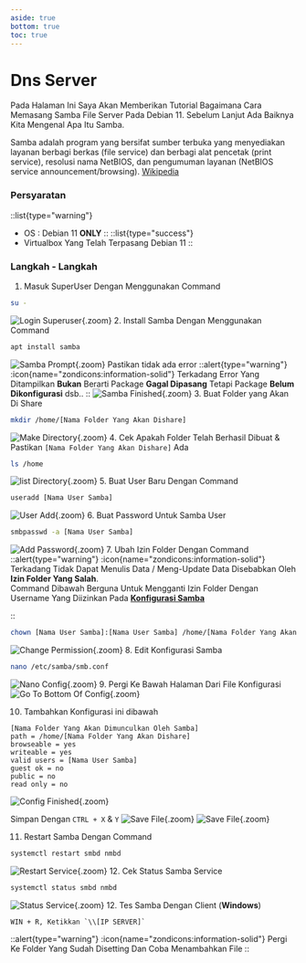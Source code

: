 ```yaml
---
aside: true
bottom: true
toc: true
---
```


# Dns Server
Pada Halaman Ini Saya Akan Memberikan Tutorial Bagaimana Cara Memasang Samba File Server Pada Debian 11. Sebelum Lanjut Ada Baiknya Kita Mengenal Apa Itu Samba. 

Samba adalah program yang bersifat sumber terbuka yang menyediakan layanan berbagi berkas (file service) dan berbagi alat pencetak (print service), resolusi nama NetBIOS, dan pengumuman layanan (NetBIOS service announcement/browsing). [Wikipedia](https://en.wikipedia.org/wiki/Samba_(software))

### Persyaratan
::list{type="warning"}
- OS : Debian 11 **ONLY**
::
::list{type="success"}
- Virtualbox Yang Telah Terpasang Debian 11
::

### Langkah - Langkah
1. Masuk SuperUser Dengan Menggunakan Command
```sh
su -
```
![Login Superuser](/dns-server/1.root.png){.zoom}
2. Install Samba Dengan Menggunakan Command
```sh
apt install samba
```
![Samba Prompt](/file-server/sambaprompt.png){.zoom}
Pastikan tidak ada error
::alert{type="warning"}
:icon{name="zondicons:information-solid"} Terkadang Error Yang Ditampilkan **Bukan** Berarti Package **Gagal Dipasang** Tetapi Package **Belum Dikonfigurasi** dsb..
::
![Samba Finished](/file-server/sambafinished.png){.zoom}
3. Buat Folder yang Akan Di Share
```sh
mkdir /home/[Nama Folder Yang Akan Dishare]
```
![Make Directory](/file-server/makedir.png){.zoom}
4. Cek Apakah Folder Telah Berhasil Dibuat & Pastikan `[Nama Folder Yang Akan Dishare]` Ada
```sh
ls /home
```
![list Directory](/file-server/listdir.png){.zoom}
5. Buat User Baru Dengan Command
```sh
useradd [Nama User Samba]
```
![User Add](/file-server/useradd.png){.zoom}
6. Buat Password Untuk Samba User
```sh
smbpasswd -a [Nama User Samba]
```
![Add Password](/file-server/addpassword.png){.zoom}
7. Ubah Izin Folder Dengan Command
::alert{type="warning"}
:icon{name="zondicons:information-solid"} Terkadang Tidak Dapat Menulis Data / Meng-Update Data Disebabkan Oleh **Izin Folder Yang Salah**. <br> Command Dibawah Berguna Untuk Mengganti Izin Folder Dengan Username Yang Diizinkan Pada [**Konfigurasi Samba**](#config)

::
```sh
chown [Nama User Samba]:[Nama User Samba] /home/[Nama Folder Yang Akan Dishare]
```
![Change Permission](/file-server/changeperm.png){.zoom}
8. Edit Konfigurasi Samba
```sh
nano /etc/samba/smb.conf
```
![Nano Config](/file-server/nanoconf.png){.zoom}
9. Pergi Ke Bawah Halaman Dari File Konfigurasi
![Go To Bottom Of Config](/file-server/gotobottomconf.png){.zoom}

10. Tambahkan Konfigurasi ini dibawah
<p id="config"></p>

    [Nama Folder Yang Akan Dimunculkan Oleh Samba]
    path = /home/[Nama Folder Yang Akan Dishare]
    browseable = yes
    writeable = yes
    valid users = [Nama User Samba]
    guest ok = no
    public = no
    read only = no

![Config Finished](/file-server/configfinished.png){.zoom}

Simpan Dengan `CTRL + X` & `Y`
![Save File](/file-server/ctrl-x.png){.zoom}
![Save File](/file-server/ctrl-x-2.png){.zoom}

11. Restart Samba Dengan Command
```sh
systemctl restart smbd nmbd
```
![Restart Service](/file-server/restartservice.png){.zoom}
12. Cek Status Samba Service
```sh
systemctl status smbd nmbd
```
![Status Service](/file-server/statusservice.png){.zoom}
12. Tes Samba Dengan Client (**Windows**)
```
WIN + R, Ketikkan `\\[IP SERVER]`
```
::alert{type="warning"}
:icon{name="zondicons:information-solid"} Pergi Ke Folder Yang Sudah Disetting Dan Coba Menambahkan File
::